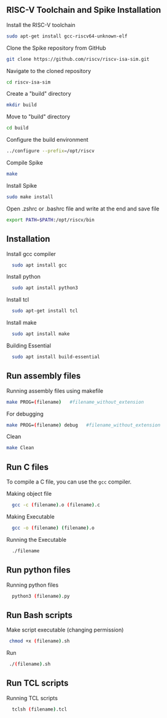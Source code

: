 
## RISC-V Toolchain and Spike Installation

Install the RISC-V toolchain
```bash
sudo apt-get install gcc-riscv64-unknown-elf
```
Clone the Spike repository from GitHub
```bash
git clone https://github.com/riscv/riscv-isa-sim.git
```
Navigate to the cloned repository 
```bash
cd riscv-isa-sim
```
Create a "build" directory
```bash
mkdir build
```
Move to "build" directory
```bash
cd build
```
Configure the build environment
```bash
../configure --prefix=/opt/riscv
```
Compile Spike
```bash
make
```
Install Spike
```bash
sudo make install
```

Open .zshrc or .bashrc file and write at the end and save file 
```bash
export PATH=$PATH:/opt/riscv/bin

```

## Installation

Install gcc compiler 
```bash
  sudo apt install gcc
```
Install python 
```bash
  sudo apt install python3
```

Install tcl 
```bash
  sudo apt-get install tcl
```
 
Install make
```bash
  sudo apt install make
```

Building Essential
```bash
  sudo apt install build-essential
```

## Run assembly files
Running assembly files using makefile
```bash
make PROG=(filename)   #filename_without_extension
```
For debugging
```bash
make PROG=(filename) debug   #filename_without_extension
```
Clean
```bash
make Clean
```

 



## Run C files
To compile a C file, you can use the `gcc` compiler.

Making object file
```bash
  gcc -c (filename).o (filename).c
```
Making Executable
```bash
  gcc -o (filename) (filename).o
```
Running the Executable

```bash
  ./filename
```

## Run python files
Running python files

```bash
  python3 (filename).py
```

## Run Bash scripts
Make script executable (changing permission)

```bash
 chmod +x (filename).sh
```
Run

```bash
 ./(filename).sh
```

## Run TCL scripts
Running TCL scripts

```bash
  tclsh (filename).tcl
```

 